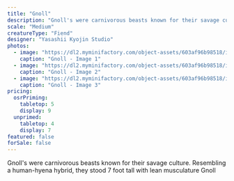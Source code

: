 ```yaml
---
title: "Gnoll"
description: "Gnoll's were carnivorous beasts known for their savage culture. Resembling a human-hyena hybrid, they stood 7 foot tall with lean musculature Gnoll"
scale: "Medium"
creatureType: "Fiend"
designer: "Yasashii Kyojin Studio"
photos:
  - image: "https://dl2.myminifactory.com/object-assets/603af96b98518/images/720X720-gnoll-01.jpg"
    caption: "Gnoll - Image 1"
  - image: "https://dl2.myminifactory.com/object-assets/603af96b98518/images/720X720-mg-0347.jpg"
    caption: "Gnoll - Image 2"
  - image: "https://dl2.myminifactory.com/object-assets/603af96b98518/images/230X230-pxl-20210826-192013627.jpg"
    caption: "Gnoll - Image 3"
pricing:
  osrPriming:
    tabletop: 5
    display: 9
  unprimed:
    tabletop: 4
    display: 7
featured: false
forSale: false
---
```


Gnoll's were carnivorous beasts known for their savage culture. Resembling a human-hyena hybrid, they stood 7 foot tall with lean musculature Gnoll